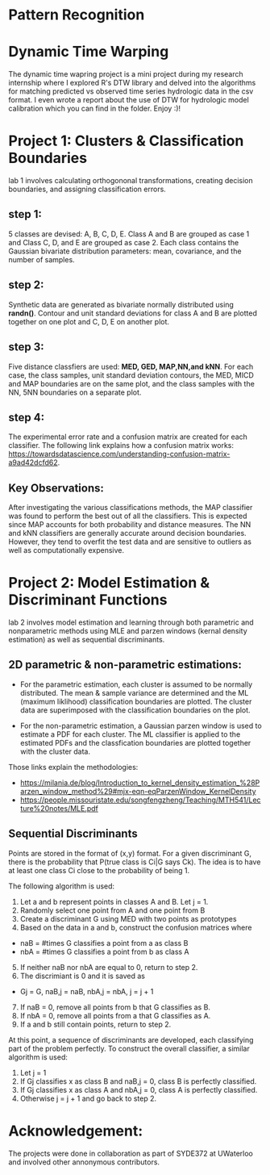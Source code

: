 # Pattern Recognition

# Dynamic Time Warping
The dynamic time wapring project is a mini project during my research internship where I explored R's DTW library and delved into the algorithms for matching predicted vs observed time series hydrologic data in the csv format. I even wrote a report about the use of DTW for hydrologic model calibration which you can find in the folder. Enjoy :)!

# Project 1: Clusters & Classification Boundaries
lab 1 involves calculating orthogononal transformations, creating decision boundaries, and assigning classification errors. 

## step 1:
5 classes are devised: A, B, C, D, E. Class A and B are grouped as case 1 and Class C, D, and E are grouped as case 2. Each class contains the Gaussian bivariate distribution parameters: mean, covariance, and the number of samples. 

## step 2:
Synthetic data are generated as bivariate normally distributed using **randn()**. Contour and unit standard deviations for class A and B are plotted together on one plot and C, D, E on another plot. 

## step 3:
Five distance classfiers are used: **MED, GED, MAP,NN,and kNN**. For each case, the class samples, unit standard deviation contours,
the MED, MICD and MAP boundaries are on the same plot, and the class samples with the NN, 5NN boundaries on a separate plot. 

## step 4:
The experimental error rate and a confusion matrix are created for each classifier. The following link explains how a confusion matrix works:
https://towardsdatascience.com/understanding-confusion-matrix-a9ad42dcfd62.

## Key Observations:
After investigating the various classifications methods, the MAP classifier was found to perform the best out of all the classifiers. This is expected since MAP accounts for both probability and distance measures. The NN and kNN classifiers are generally accurate around decision boundaries. However, they tend to overfit the test data and are sensitive to outliers as well as computationally expensive.

# Project 2: Model Estimation & Discriminant Functions

lab 2 involves model estimation and learning through both parametric and nonparametric methods using MLE and parzen windows (kernal density estimation) as well as sequential discriminants. 

## 2D parametric & non-parametric estimations:
- For the parametric estimation, each cluster is assumed to be normally distributed. The mean & sample variance are determined and the ML (maximum liklihood) classification boundaries are plotted. The cluster data are superimposed with the classification boundaries on the plot.

- For the non-parametric estimation, a Gaussian parzen window is used to estimate a PDF for each cluster. The ML classifier is applied to the estimated PDFs
and the classfication boundaries are plotted together with the cluster data. 

Those links explain the methodologies: 
- https://milania.de/blog/Introduction_to_kernel_density_estimation_%28Parzen_window_method%29#mjx-eqn-eqParzenWindow_KernelDensity
- https://people.missouristate.edu/songfengzheng/Teaching/MTH541/Lecture%20notes/MLE.pdf

## Sequential Discriminants
Points are stored in the format of (x,y) format. For a given discriminant G, there is the probability that P(true class is Ci|G says Ck). The idea is to have at least one class Ci close to the probability of being 1. 

The following algorithm is used:
1. Let a and b represent points in classes A and B. Let j = 1. 
2. Randomly select one point from A and one point from B
3. Create a discriminant G using MED with two points as prototypes
4. Based on the data in a and b, construct the confusion matrices where 
- naB = #times G classifies a point from a as class B
- nbA = #times G classifies a point from b as class A
5. If neither naB nor nbA are equal to 0, return to step 2.
6. The discrimiant is 0 and it is saved as
- Gj = G, naB,j = naB, nbA,j = nbA, j = j + 1
7. If naB = 0, remove all points from b that G classifies as B.
8. If nbA = 0, remove all points from a that G classifies as A. 
9. If a and b still contain points, return to step 2. 

At this point, a sequence of discriminants are developed, each classifying part of the problem perfectly. To construct the overall classifier, a similar algorithm is used: 
1. Let j = 1
2. If Gj classifies x as class B and naB,j = 0, class B is perfectly classified. 
3. If Gj classifies x as class A and nbA,j = 0, class A is perfectly classified. 
4. Otherwise j = j + 1 and go back to step 2.

# Acknowledgement: 
The projects were done in collaboration as part of SYDE372 at UWaterloo and involved other annonymous contributors. 
